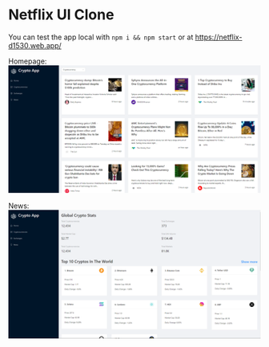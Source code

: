 
# Netflix UI Clone

You can test the app local with ``` npm i && npm start ``` or at https://netflix-d1530.web.app/

Homepage:
![plot](./preview.png)

News:
![plot](./preview2.png)


